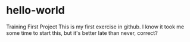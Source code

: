 # hello-world
Training First Project
This is my first exercise in github. I know it took me some time to start this, but it's better late than never, correct?
